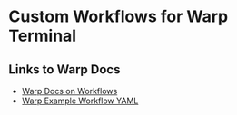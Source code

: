 # Custom Workflows for Warp Terminal

## Links to Warp Docs
- [Warp Docs on Workflows](https://docs.warp.dev/features/workflows)
- [Warp Example Workflow YAML](https://github.com/warpdotdev/Workflows)
